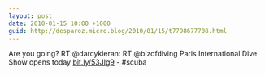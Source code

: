 ```yaml
---
layout: post
date: 2010-01-15 10:00 +1000
guid: http://desparoz.micro.blog/2010/01/15/t7798677708.html
---
```

Are you going? RT @darcykieran: RT @bizofdiving Paris International Dive Show opens today [bit.ly/53JIg9](http://bit.ly/53JIg9) - #scuba
